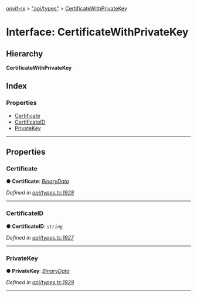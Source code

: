 [onvif-rx](../README.md) > ["api/types"](../modules/_api_types_.md) > [CertificateWithPrivateKey](../interfaces/_api_types_.certificatewithprivatekey.md)

# Interface: CertificateWithPrivateKey

## Hierarchy

**CertificateWithPrivateKey**

## Index

### Properties

* [Certificate](_api_types_.certificatewithprivatekey.md#certificate)
* [CertificateID](_api_types_.certificatewithprivatekey.md#certificateid)
* [PrivateKey](_api_types_.certificatewithprivatekey.md#privatekey)

---

## Properties

<a id="certificate"></a>

###  Certificate

**● Certificate**: *[BinaryData](_api_types_.binarydata.md)*

*Defined in [api/types.ts:1928](https://github.com/patrickmichalina/onvif-rx/blob/d62cee9/src/api/types.ts#L1928)*

___
<a id="certificateid"></a>

###  CertificateID

**● CertificateID**: *`string`*

*Defined in [api/types.ts:1927](https://github.com/patrickmichalina/onvif-rx/blob/d62cee9/src/api/types.ts#L1927)*

___
<a id="privatekey"></a>

###  PrivateKey

**● PrivateKey**: *[BinaryData](_api_types_.binarydata.md)*

*Defined in [api/types.ts:1929](https://github.com/patrickmichalina/onvif-rx/blob/d62cee9/src/api/types.ts#L1929)*

___

